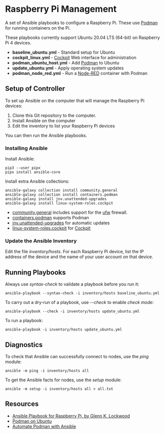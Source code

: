 # Raspberry Pi Management

A set of Ansible playbooks to configure a Raspberry Pi. These use [Podman](https://podman.io/) for running containers on the Pi.

These playbooks currently support Ubuntu 20.04 LTS (64-bit) on Raspberry Pi 4 devices.

- **baseline_ubuntu.yml** - Standard setup for Ubuntu
- **cockpit_linux.yml** - [Cockpit](https://cockpit-project.org/) Web interface for administration
- **podman_ubuntu_host.yml** - Add [Podman](https://podman.io/) to Ubuntu
- **update_ubuntu.yml** - Apply operating system updates
- **podman_node_red.yml** - Run a [Node-RED](https://nodered.org/) container with Podman

## Setup of Controller

To set up Ansible on the computer that will manage the Raspberry Pi devices:

1. Clone this Git repository to the computer.
2. Install Ansible on the computer
3. Edit the inventory to list your Raspberry Pi devices

You can then run the Ansible playbooks.

### Installing Ansible

Install Ansible:

    pip3 --user pipx
    pipx install ansible-core

Install extra Ansible collections: 

    ansible-galaxy collection install community.general
    ansible-galaxy collection install containers.podman
    ansible-galaxy install jnv.unattended-upgrades
    ansible-galaxy install linux-system-roles.cockpit

- [community.general](https://docs.ansible.com/ansible/latest/collections/community/general/index.html) includes support for the [ufw](https://help.ubuntu.com/community/UFW) firewall.
- [containers.podman](https://docs.ansible.com/ansible/latest/collections/containers/podman/index.html) supports Podman
- [jnv.unattended-upgrades](https://galaxy.ansible.com/jnv/unattended-upgrades) for automatic updates
- [linux-system-roles.cockpit](https://galaxy.ansible.com/linux-system-roles/cockpit) for [Cockpit](https://cockpit-project.org/)

### Update the Ansible Inventory

Edit the file *inventory/hosts*. For each Raspberry Pi device, list the IP address of the device and the name of your user account on that device.

## Running Playbooks

Always use *syntax-check* to validate a playbook before you run it:

    ansible-playbook --syntax-check -i inventory/hosts baseline_ubuntu.yml

To carry out a dry-run of a playbook, use *--check* to enable *check mode*:

    ansible-playbook --check -i inventory/hosts update_ubuntu.yml

To run a playbook:

    ansible-playbook -i inventory/hosts update_ubuntu.yml

## Diagnostics

To check that Ansible can successfully connect to nodes, use the *ping* module:

    ansible -m ping -i inventory/hosts all

To get the Ansible facts for nodes, use the *setup* module:

    ansible -m setup -i inventory/hosts all > all.txt

## Resources

- [Ansible Playbook for Raspberry Pi, by Glenn K. Lockwood](https://github.com/glennklockwood/rpi-ansible)
- [Podman on Ubuntu](https://www.atlantic.net/dedicated-server-hosting/how-to-install-and-use-podman-on-ubuntu-20-04/)
- [Automate Podman with Ansible](https://www.redhat.com/sysadmin/automate-podman-ansible)
